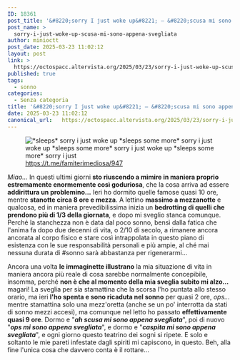 ```yaml
---
ID: 18361
post_title: '&#8220;sorry I just woke up&#8221; — &#8220;scusa mi sono appena svegliata&#8221;'
post_name: >
  sorry-i-just-woke-up-scusa-mi-sono-appena-svegliata
author: minioctt
post_date: 2025-03-23 11:02:12
layout: post
link: >
  https://octospacc.altervista.org/2025/03/23/sorry-i-just-woke-up-scusa-mi-sono-appena-svegliata/
published: true
tags:
  - sonno
categories:
  - Senza categoria
title: '&#8220;sorry I just woke up&#8221; — &#8220;scusa mi sono appena svegliata&#8221;'
date: 2025-03-23 11:02:12
canonical_url:   https://octospacc.altervista.org/2025/03/23/sorry-i-just-woke-up-scusa-mi-sono-appena-svegliata/
---
```

<!-- wp:image {"id":18362,"sizeSlug":"large","linkDestination":"none"} -->
<figure class="wp-block-image size-large"><img src="{{site.cdnurl}}/assets/uploads/2025/03/image-25-960x696.png" alt="*sleeps* sorry i just woke up
*sleeps some more* sorry i just
woke up *sleeps some more*
sorry i just woke up *sleeps
some more* sorry i just" class="wp-image-18362"/><figcaption class="wp-element-caption"><a href="https://t.me/famiterimediosa/947">https://t.me/famiterimediosa/947</a></figcaption></figure>
<!-- /wp:image -->

<!-- wp:paragraph -->
<p><em>Miao...</em> In questi ultimi giorni <strong>sto riuscendo a mimire in maniera proprio estremamente enormemente così goduriosa</strong>, che la cosa arriva ad essere <strong>addirittura un problemino...</strong> Ieri ho dormito quelle famose quasi 10 ore, mentre <strong>stanotte circa 8 ore e mezza</strong>. A lettino <strong>massimo a mezzanotte</strong> e qualcosa, ed in maniera prevedibilissima inizia un <strong>bedrotting di quelli che prendono più di 1/3 della giornata</strong>, e dopo mi sveglio stanca comunque. Perché la stanchezza non è data dal poco sonno, bensì dalla fatica che l'anima fa dopo due decenni di vita, o 2/10 di secolo, a rimanere ancora ancorata al corpo fisico e stare così intrappolata in questo piano di esistenza con le sue responsabilità personali e più ampie, al ché mai nessuna durata di #sonno sarà abbastanza per rigenerarmi...</p>
<!-- /wp:paragraph -->

<!-- wp:paragraph -->
<p>Ancora una volta <strong>le immaginette illustrano</strong> la mia situazione di vita in maniera ancora più reale di cosa sarebbe normalmente concepibile, insomma, perché <strong>non è che al momento della mia sveglia subito mi alzo...</strong> magari! La sveglia per sia stamattina che la scorsa l'ho puntata allo stesso orario, ma ieri <strong>l'ho spenta e sono ricaduta nel sonno</strong> per quasi 2 ore, <em>ops...</em> mentre stamattina solo una mezz'oretta (anche se un po' interrotta da stati di sonno mezzi accesi), ma comunque nel letto ho passato <strong>effettivamente quasi 9 ore</strong>. Dormo e "<strong><em>ah scusa mi sono appena svegliata</em></strong>", poi di nuovo "<em><strong>ops mi sono appena svegliata</strong></em>", e dormo e "<em><strong>caspita mi sono appena svegliata</strong></em>", e ogni giorno questo teatrino dei sogni si ripete. E solo e soltanto le mie pareti infestate dagli spiriti mi capiscono, in questo. Beh, alla fine l'unica cosa che davvero conta è il rottare...</p>
<!-- /wp:paragraph -->